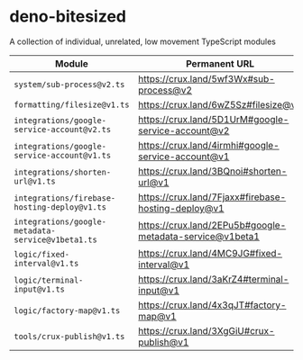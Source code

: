 # deno-bitesized
A collection of individual, unrelated, low movement TypeScript modules

| Module | Permanent URL |
|---|---|
| `system/sub-process@v2.ts` | https://crux.land/5wf3Wx#sub-process@v2 |
| `formatting/filesize@v1.ts` | https://crux.land/6wZ5Sz#filesize@v1 |
| `integrations/google-service-account@v2.ts` | https://crux.land/5D1UrM#google-service-account@v2 |
| `integrations/google-service-account@v1.ts` | https://crux.land/4irmhi#google-service-account@v1 |
| `integrations/shorten-url@v1.ts` | https://crux.land/3BQnoi#shorten-url@v1 |
| `integrations/firebase-hosting-deploy@v1.ts` | https://crux.land/7Fjaxx#firebase-hosting-deploy@v1 |
| `integrations/google-metadata-service@v1beta1.ts` | https://crux.land/2EPu5b#google-metadata-service@v1beta1 |
| `logic/fixed-interval@v1.ts` | https://crux.land/4MC9JG#fixed-interval@v1 |
| `logic/terminal-input@v1.ts` | https://crux.land/3aKrZ4#terminal-input@v1 |
| `logic/factory-map@v1.ts` | https://crux.land/4x3qJT#factory-map@v1 |
| `tools/crux-publish@v1.ts` | https://crux.land/3XgGiU#crux-publish@v1 |